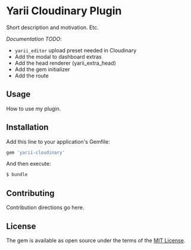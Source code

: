 # Yarii Cloudinary Plugin

Short description and motivation. Etc.

*Documentation TODO*:

* `yarii_editor` upload preset needed in Cloudinary
* Add the modal to dashboard extras
* Add the head renderer (yarii_extra_head)
* Add the gem initializer
* Add the route

## Usage

How to use my plugin.

## Installation

Add this line to your application's Gemfile:

```ruby
gem 'yarii-cloudinary'
```

And then execute:
```bash
$ bundle
```

## Contributing
Contribution directions go here.

## License
The gem is available as open source under the terms of the [MIT License](https://opensource.org/licenses/MIT).
